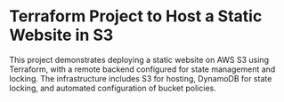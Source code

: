 # Terraform Project to Host a Static Website in S3

This project demonstrates deploying a static website on AWS S3 using Terraform, with a remote backend configured for state management and locking. The infrastructure includes S3 for hosting, DynamoDB for state locking, and automated configuration of bucket policies.







